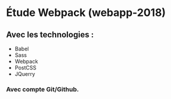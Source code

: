 # Étude Webpack (webapp-2018)

## Avec les technologies :

- Babel
- Sass
- Webpack
- PostCSS
- JQuerry

### Avec compte Git/Github.
